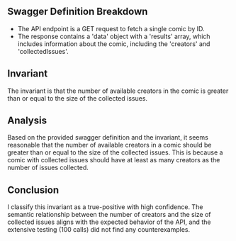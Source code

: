## Swagger Definition Breakdown
- The API endpoint is a GET request to fetch a single comic by ID.
- The response contains a 'data' object with a 'results' array, which includes information about the comic, including the 'creators' and 'collectedIssues'.

## Invariant
The invariant is that the number of available creators in the comic is greater than or equal to the size of the collected issues.

## Analysis
Based on the provided swagger definition and the invariant, it seems reasonable that the number of available creators in a comic should be greater than or equal to the size of the collected issues. This is because a comic with collected issues should have at least as many creators as the number of issues collected.

## Conclusion
I classify this invariant as a true-positive with high confidence. The semantic relationship between the number of creators and the size of collected issues aligns with the expected behavior of the API, and the extensive testing (100 calls) did not find any counterexamples.
